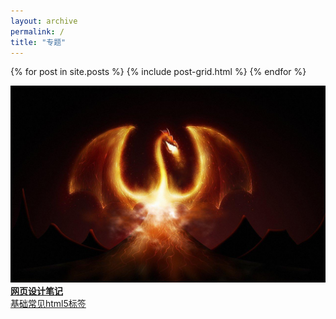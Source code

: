 ```yaml
---
layout: archive
permalink: /
title: "专题"
---
```


<div class="tiles">
{% for post in site.posts %}
	{% include post-grid.html %}
{% endfor %}
</div><!-- /.tiles -->

<a href="https://161013042.github.io/infovis/example.html"><img src="html5.jpg" alt="图片加载失败"><br><b>网页设计笔记</b><br>基础常见html5标签</a>